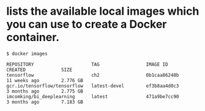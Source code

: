 # lists the available local images which you can use to create a Docker container.
```
$ docker images

REPOSITORY                     TAG                 IMAGE ID            CREATED             SIZE
tensorflow                     ch2                 0b1caa86248b        11 weeks ago        2.776 GB
gcr.io/tensorflow/tensorflow   latest-devel        ef3b8aa4d0c3        3 months ago        2.775 GB
imcomking/bi_deeplearning      latest              471a9be7cc90        3 months ago        7.183 GB
```
